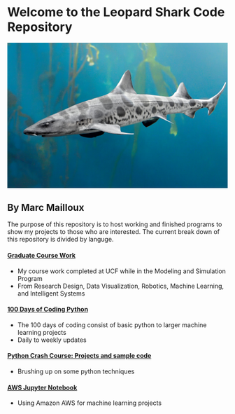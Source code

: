 # Welcome to the Leopard Shark Code Repository 
![]( https://github.com/marctheshark3/Leopard-Shark-Code-Repo/blob/master/misc/leo_shark.jpg)
## By Marc Mailloux
The purpose of this repository is to host working and finished programs to show my projects to those who are interested.
The current break down of this repository is divided by languge. 
#### [Graduate Course Work](http://bit.ly/marcscode)
- My course work completed at UCF while in the Modeling and Simulation Program
- From Research Design, Data Visualization, Robotics, Machine Learning, and Intelligent Systems
#### [100 Days of Coding Python](https://github.com/marctheshark3/Leopard-Shark-Code-Repo/tree/master/100_Days_of_Coding)
- The 100 days of coding consist of basic python to larger machine learning projects
- Daily to weekly updates
#### [Python Crash Course: Projects and sample code](https://github.com/marctheshark3/Leopard-Shark-Code-Repo/blob/master/Python_Crash_Course_Coding_Tutorial/README.MD)
- Brushing up on some python techniques
#### [AWS Jupyter Notebook](https://github.com/marctheshark3/UCF-Graduate-Course-Work/tree/master/AWS)
- Using Amazon AWS for machine learning projects
